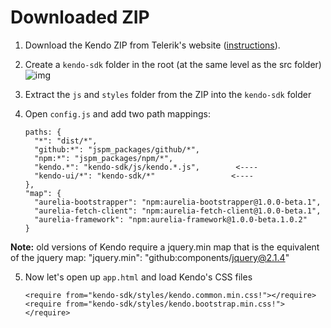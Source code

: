 # Downloaded ZIP

1. Download the Kendo ZIP from Telerik's website ([instructions](../../simple/kendo_all_min_js)).
1. Create a `kendo-sdk` folder in the root (at the same level as the src folder)
![img](http://i.imgur.com/HefXpuN.png)
3. Extract the `js` and `styles` folder from the ZIP into the `kendo-sdk` folder
4. Open `config.js` and add two path mappings:

    ```
    paths: {
      "*": "dist/*",
      "github:*": "jspm_packages/github/*",
      "npm:*": "jspm_packages/npm/*",
      "kendo.*": "kendo-sdk/js/kendo.*.js",        <----
      "kendo-ui/*": "kendo-sdk/*"                 <----
    },
    "map": {
      "aurelia-bootstrapper": "npm:aurelia-bootstrapper@1.0.0-beta.1",
      "aurelia-fetch-client": "npm:aurelia-fetch-client@1.0.0-beta.1",
      "aurelia-framework": "npm:aurelia-framework@1.0.0-beta.1.0.2"
    }
    ```

  **Note:** old versions of Kendo require a jquery.min map that is the equivalent of the jquery map: "jquery.min": "github:components/jquery@2.1.4"


5. Now let's open up `app.html` and load Kendo's CSS files

    ```
    <require from="kendo-sdk/styles/kendo.common.min.css!"></require>
    <require from="kendo-sdk/styles/kendo.bootstrap.min.css!"></require>
    ```
